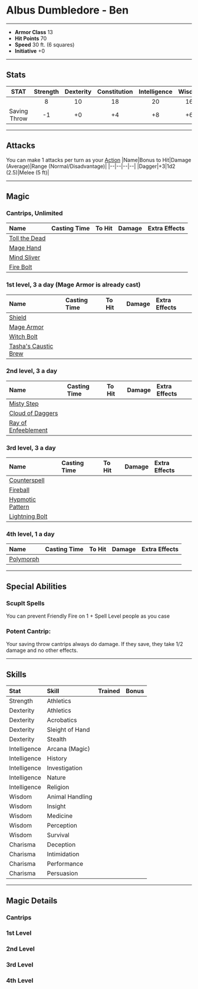 # Albus Dumbledore - Ben
___
- **Armor Class** 13
- **Hit Points** 70
- **Speed** 30 ft. (6 squares)
- **Initiative** +0
___
## Stats
|STAT|Strength|Dexterity|Constitution|Intelligence|Wisdon|Charisma|
|:---:|:---:|:---:|:---:|:---:|:---:|:---:|
||8|10|18|20|16|14|
|Saving Throw|-1|+0|+4|+8|+6|+2|
___
## Attacks
You can make 1 attacks per turn as your [Action](./../README.md#action)
|Name|Bonus to Hit|Damage (Average)|Range (Normal/Disadvantage)|
|--|--|--|--|
|Dagger|+3|1d2 (2.5)|Melee (5 ft)|
___
## Magic
### Cantrips, Unlimited
|Name|Casting Time|To Hit|Damage|Extra Effects|
|:--|:--|:--|:--|:--|
|[Toll the Dead](#toll-the-dead)|||||
|[Mage Hand](#mage-hand)|||||
|[Mind Sliver](#mind-sliver)|||||
|[Fire Bolt](#fire-bolt)|||||
### 1st level, 3 a day (Mage Armor is already cast)
|Name|Casting Time|To Hit|Damage|Extra Effects|
|:--|:--|:--|:--|:--|
|[Shield](#shield)|||||
|[Mage Armor](#mage-armor)|||||
|[Witch Bolt](#witch-bolt)|||||
|[Tasha's Caustic Brew](#tasha's-caustic-brew)|||||
### 2nd level, 3 a day
|Name|Casting Time|To Hit|Damage|Extra Effects|
|:--|:--|:--|:--|:--|
|[Misty Step](#misty-step)|||||
|[Cloud of Daggers](#cloud-of-daggers)|||||
|[Ray of Enfeeblement](#ray-of-enfeeblement)|||||
### 3rd level, 3 a day
|Name|Casting Time|To Hit|Damage|Extra Effects|
|:--|:--|:--|:--|:--|
|[Counterspell](#counterspell)|||||
|[Fireball](#fireball)|||||
|[Hypmotic Pattern](#hypnotic-pattern)|||||
|[Lightning Bolt](#lightning-bolt)|||||
### 4th level, 1 a day
|Name|Casting Time|To Hit|Damage|Extra Effects|
|:--|:--|:--|:--|:--|
|[Polymorph](#polymorph)|||||
___
## Special Abilities
### Scuplt Spells
You can prevent Friendly Fire on 1 + Spell Level people as you case
### Potent Cantrip:
Your saving throw cantrips always do damage. If they save, they take 1/2 damage and no other effects. 
___
## Skills
|Stat|Skill|Trained|Bonus|
|:--|:--|--|--:|
|Strength|Athletics|||
|Dexterity|Athletics|||
|Dexterity|Acrobatics|||
|Dexterity|Sleight of Hand|||
|Dexterity|Stealth|||
|Intelligence|Arcana (Magic)|||
|Intelligence|History|||
|Intelligence|Investigation|||
|Intelligence|Nature|||
|Intelligence|Religion|||
|Wisdom|Animal Handling|||
|Wisdom|Insight|||
|Wisdom|Medicine|||
|Wisdom|Perception|||
|Wisdom|Survival|||
|Charisma|Deception|||
|Charisma|Intimidation|||
|Charisma|Performance|||
|Charisma|Persuasion|||
___
## Magic Details
### Cantrips
### 1st Level
### 2nd Level
### 3rd Level
### 4th Level
